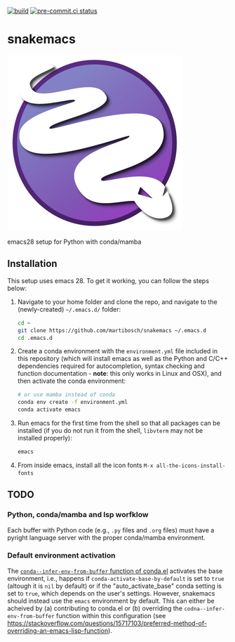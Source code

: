[![build](https://github.com/martibosch/snakemacs/actions/workflows/build.yaml/badge.svg)](https://github.com/martibosch/snakemacs/actions/workflows/build.yaml)
[![pre-commit.ci status](https://results.pre-commit.ci/badge/github/martibosch/snakemacs/main.svg)](https://results.pre-commit.ci/latest/github/martibosch/snakemacs/main)

# snakemacs

![snakemacs logo](https://github.com/martibosch/snakemacs/blob/main/snakemacs.svg)

emacs28 setup for Python with conda/mamba

## Installation

This setup uses emacs 28. To get it working, you can follow the steps below:

1. Navigate to your home folder and clone the repo, and navigate to the (newly-created) `~/.emacs.d/` folder:

   ```bash
   cd ~
   git clone https://github.com/martibosch/snakemacs ~/.emacs.d
   cd .emacs.d
   ```

2. Create a conda environment with the `environment.yml` file included in this repository (which will install emacs as well as the Python and C/C++ dependencies required for autocompletion, syntax checking and function documentation - **note**: this only works in Linux and OSX), and then activate the conda environment:

   ```bash
   # or use mamba instead of conda
   conda env create -f environment.yml
   conda activate emacs
   ```

3. Run emacs for the first time from the shell so that all packages can be installed (if you do not run it from the shell, `libvterm` may not be installed properly):

   ```bash
   emacs
   ```

4. From inside emacs, install all the icon fonts `M-x all-the-icons-install-fonts`

## TODO

### Python, conda/mamba and lsp worfklow

Each buffer with Python code (e.g., `.py` files and `.org` files) must have a pyright language server with the proper conda/mamba environment.

### Default environment activation

The [`conda--infer-env-from-buffer` function of conda.el](https://github.com/necaris/conda.el/blob/main/conda.el#L264-L274) activates the base environment, i.e., happens if `conda-activate-base-by-default` is set to `true` (altough it is `nil` by default) or if the "auto_activate_base" conda setting is set to `true`, which depends on the user's settings. However, snakemacs should instead use the `emacs` environment by default. This can either be acheived by (a) contributing to conda.el or (b) overriding the `codna--infer-env-from-buffer` function within this configuration (see https://stackoverflow.com/questions/15717103/preferred-method-of-overriding-an-emacs-lisp-function).
